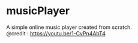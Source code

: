 # musicPlayer   
A simple online music player created from scratch.  
@credit : https://youtu.be/1-CvPn4AbT4
